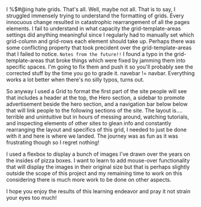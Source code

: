 I %$#@ing hate grids. That's all. Well, maybe not all. That is to say, I struggled immensely trying to understand the formatting of grids. Every innocuous change resulted in catastrophic rearrangement of all the pages elements. I fail to understand in what capacity the grid-template-areas settings did anything meaningful since I regularly had to manually set which grid-column and grid-rows each element should take up. Perhaps there was some conflicting property that took precident over the grid-template-areas that I failed to notice. 
```Notes from the future!!```
I found a typo in the grid-template-areas that broke things which were fixed by jamming them into specific spaces. I'm going to fix them and push it so you'll probably see the corrected stuff by the time you go to grade it. navebar != navbar. Everything works a lot better when there's no silly typos, turns out. 

So anyway I used a Grid to format the first part of the site people will see that includes a header at the top, the Hero section, a sidebar to promote advertisement beside the hero section, and a navigation bar below below that will link people to the following sections of the site. The layout is.... terrible and unintuitive but in hours of messing around, watching tutorials, and inspecting elements of other sites to glean info and constantly rearranging the layout and specifics of this grid, I needed to just be done with it and here is where we landed. The journey was as fun as it was frustrating though so I regret nothing!

I used a flexbox to display a bunch of images I've drawn over the years on the insides of pizza boxes. I want to learn to add mouse-over functionality that will display the images in their original size but that is perhaps slightly outside the scope of this project and my remaining time to work on this considering there is much more work to be done on other aspects. 

I hope you enjoy the results of this learning endeavor and pray it not strain your eyes too much! 